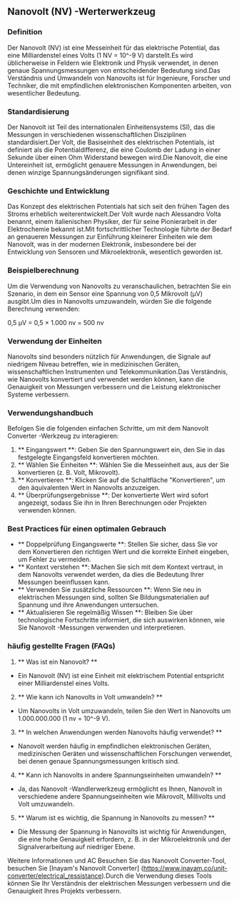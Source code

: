 ## Nanovolt (NV) -Werterwerkzeug

### Definition
Der Nanovolt (NV) ist eine Messeinheit für das elektrische Potential, das eine Milliardenstel eines Volts (1 NV = 10^-9 V) darstellt.Es wird üblicherweise in Feldern wie Elektronik und Physik verwendet, in denen genaue Spannungsmessungen von entscheidender Bedeutung sind.Das Verständnis und Umwandeln von Nanovolts ist für Ingenieure, Forscher und Techniker, die mit empfindlichen elektronischen Komponenten arbeiten, von wesentlicher Bedeutung.

### Standardisierung
Der Nanovolt ist Teil des internationalen Einheitensystems (SI), das die Messungen in verschiedenen wissenschaftlichen Disziplinen standardisiert.Der Volt, die Basiseinheit des elektrischen Potentials, ist definiert als die Potentialdifferenz, die eine Coulomb der Ladung in einer Sekunde über einen Ohm Widerstand bewegen wird.Die Nanovolt, die eine Untereinheit ist, ermöglicht genauere Messungen in Anwendungen, bei denen winzige Spannungsänderungen signifikant sind.

### Geschichte und Entwicklung
Das Konzept des elektrischen Potentials hat sich seit den frühen Tagen des Stroms erheblich weiterentwickelt.Der Volt wurde nach Alessandro Volta benannt, einem italienischen Physiker, der für seine Pionierarbeit in der Elektrochemie bekannt ist.Mit fortschrittlicher Technologie führte der Bedarf an genaueren Messungen zur Einführung kleinerer Einheiten wie dem Nanovolt, was in der modernen Elektronik, insbesondere bei der Entwicklung von Sensoren und Mikroelektronik, wesentlich geworden ist.

### Beispielberechnung
Um die Verwendung von Nanovolts zu veranschaulichen, betrachten Sie ein Szenario, in dem ein Sensor eine Spannung von 0,5 Mikrovolt (µV) ausgibt.Um dies in Nanovolts umzuwandeln, würden Sie die folgende Berechnung verwenden:

0,5 µV = 0,5 × 1.000 nv = 500 nv

### Verwendung der Einheiten
Nanovolts sind besonders nützlich für Anwendungen, die Signale auf niedrigem Niveau betreffen, wie in medizinischen Geräten, wissenschaftlichen Instrumenten und Telekommunikation.Das Verständnis, wie Nanovolts konvertiert und verwendet werden können, kann die Genauigkeit von Messungen verbessern und die Leistung elektronischer Systeme verbessern.

### Verwendungshandbuch
Befolgen Sie die folgenden einfachen Schritte, um mit dem Nanovolt Converter -Werkzeug zu interagieren:

1. ** Eingangswert **: Geben Sie den Spannungswert ein, den Sie in das festgelegte Eingangsfeld konvertieren möchten.
2. ** Wählen Sie Einheiten **: Wählen Sie die Messeinheit aus, aus der Sie konvertieren (z. B. Volt, Mikrovolt).
3. ** Konvertieren **: Klicken Sie auf die Schaltfläche "Konvertieren", um den äquivalenten Wert in Nanovolts anzuzeigen.
4. ** Überprüfungsergebnisse **: Der konvertierte Wert wird sofort angezeigt, sodass Sie ihn in Ihren Berechnungen oder Projekten verwenden können.

### Best Practices für einen optimalen Gebrauch
- ** Doppelprüfung Eingangswerte **: Stellen Sie sicher, dass Sie vor dem Konvertieren den richtigen Wert und die korrekte Einheit eingeben, um Fehler zu vermeiden.
- ** Kontext verstehen **: Machen Sie sich mit dem Kontext vertraut, in dem Nanovolts verwendet werden, da dies die Bedeutung Ihrer Messungen beeinflussen kann.
- ** Verwenden Sie zusätzliche Ressourcen **: Wenn Sie neu in elektrischen Messungen sind, sollten Sie Bildungsmaterialien auf Spannung und ihre Anwendungen untersuchen.
- ** Aktualisieren Sie regelmäßig Wissen **: Bleiben Sie über technologische Fortschritte informiert, die sich auswirken können, wie Sie Nanovolt -Messungen verwenden und interpretieren.

### häufig gestellte Fragen (FAQs)

1. ** Was ist ein Nanovolt? **
- Ein Nanovolt (NV) ist eine Einheit mit elektrischem Potential entspricht einer Milliardenstel eines Volts.

2. ** Wie kann ich Nanovolts in Volt umwandeln? **
- Um Nanovolts in Volt umzuwandeln, teilen Sie den Wert in Nanovolts um 1.000.000.000 (1 nv = 10^-9 V).

3. ** In welchen Anwendungen werden Nanovolts häufig verwendet? **
- Nanovolt werden häufig in empfindlichen elektronischen Geräten, medizinischen Geräten und wissenschaftlichen Forschungen verwendet, bei denen genaue Spannungsmessungen kritisch sind.

4. ** Kann ich Nanovolts in andere Spannungseinheiten umwandeln? **
- Ja, das Nanovolt -Wandlerwerkzeug ermöglicht es Ihnen, Nanovolt in verschiedene andere Spannungseinheiten wie Mikrovolt, Millivolts und Volt umzuwandeln.

5. ** Warum ist es wichtig, die Spannung in Nanovolts zu messen? **
- Die Messung der Spannung in Nanovolts ist wichtig für Anwendungen, die eine hohe Genauigkeit erfordern, z. B. in der Mikroelektronik und der Signalverarbeitung auf niedriger Ebene.

Weitere Informationen und AC Besuchen Sie das Nanovolt Converter-Tool, besuchen Sie [Inayam's Nanovolt Converter] (https://www.inayam.co/unit-converter/electrical_ressistance).Durch die Verwendung dieses Tools können Sie Ihr Verständnis der elektrischen Messungen verbessern und die Genauigkeit Ihres Projekts verbessern.